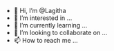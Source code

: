 - 👋 Hi, I’m @Lagitha
- 👀 I’m interested in ...
- 🌱 I’m currently learning ...
- 💞️ I’m looking to collaborate on ...
- 📫 How to reach me ...

<!---
Lagitha/Lagitha is a ✨ special ✨ repository because its `README.md` (this file) appears on your GitHub profile.
You can click the Preview link to take a look at your changes.
--->
